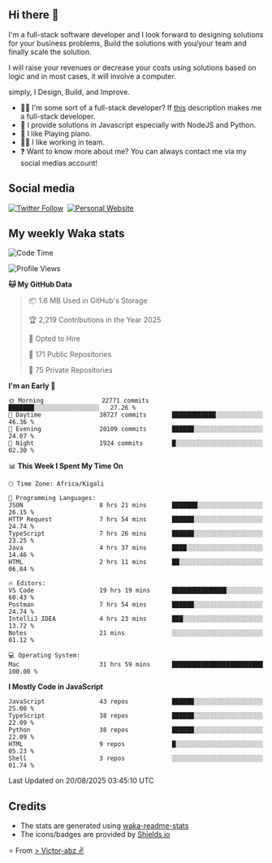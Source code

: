 ## Hi there 👋
I'm a full-stack software developer and I look forward to designing solutions for your business problems, Build the solutions with you/your team and finally scale the solution.

I will raise your revenues or decrease your costs using solutions based on logic and in most cases, it will involve a computer.

simply, I Design, Build, and Improve.

- 👨‍💻 I'm some sort of a full-stack developer? If [this](https://www.w3schools.com/whatis/whatis_fullstack.asp) description makes me a full-stack developer.
- 🌱 I provide solutions in Javascript especially with NodeJS and Python. 
- 🎹 I like Playing piano.
- 👯‍♀️ I like working in team.
- ❓ Want to know more about me? You can always contact me via my social medias account!

## Social media
[![Twitter Follow](https://img.shields.io/twitter/follow/vicky_abz?color=%231DA1F2&label=Twitter&style=for-the-badge&logo=twitter&logoColor=ffffff)](https://twitter.com/vicky_abz)
‎‎ [![Personal Website](https://img.shields.io/static/v1?label=visit&message=victor-abz.com&color=%235F021F&style=for-the-badge)](https://victor-abz.com/)

## My weekly Waka stats
<!--START_SECTION:waka-->
![Code Time](http://img.shields.io/badge/Code%20Time-1%2C989%20hrs%2042%20mins-blue)

![Profile Views](http://img.shields.io/badge/Profile%20Views-0-blue)

**🐱 My GitHub Data** 

> 📦 1.6 MB Used in GitHub's Storage 
 > 
> 🏆 2,219 Contributions in the Year 2025
 > 
> 💼 Opted to Hire
 > 
> 📜 171 Public Repositories 
 > 
> 🔑 75 Private Repositories 
 > 
**I'm an Early 🐤** 

```text
🌞 Morning                22771 commits       ███████░░░░░░░░░░░░░░░░░░   27.26 % 
🌆 Daytime                38727 commits       ████████████░░░░░░░░░░░░░   46.36 % 
🌃 Evening                20109 commits       ██████░░░░░░░░░░░░░░░░░░░   24.07 % 
🌙 Night                  1924 commits        █░░░░░░░░░░░░░░░░░░░░░░░░   02.30 % 
```


📊 **This Week I Spent My Time On** 

```text
🕑︎ Time Zone: Africa/Kigali

💬 Programming Languages: 
JSON                     8 hrs 21 mins       ███████░░░░░░░░░░░░░░░░░░   26.15 % 
HTTP Request             7 hrs 54 mins       ██████░░░░░░░░░░░░░░░░░░░   24.74 % 
TypeScript               7 hrs 26 mins       ██████░░░░░░░░░░░░░░░░░░░   23.25 % 
Java                     4 hrs 37 mins       ████░░░░░░░░░░░░░░░░░░░░░   14.46 % 
HTML                     2 hrs 11 mins       ██░░░░░░░░░░░░░░░░░░░░░░░   06.84 % 

🔥 Editors: 
VS Code                  19 hrs 19 mins      ███████████████░░░░░░░░░░   60.43 % 
Postman                  7 hrs 54 mins       ██████░░░░░░░░░░░░░░░░░░░   24.74 % 
IntelliJ IDEA            4 hrs 23 mins       ███░░░░░░░░░░░░░░░░░░░░░░   13.72 % 
Notes                    21 mins             ░░░░░░░░░░░░░░░░░░░░░░░░░   01.12 % 

💻 Operating System: 
Mac                      31 hrs 59 mins      █████████████████████████   100.00 % 
```

**I Mostly Code in JavaScript** 

```text
JavaScript               43 repos            ██████░░░░░░░░░░░░░░░░░░░   25.00 % 
TypeScript               38 repos            ██████░░░░░░░░░░░░░░░░░░░   22.09 % 
Python                   38 repos            ██████░░░░░░░░░░░░░░░░░░░   22.09 % 
HTML                     9 repos             █░░░░░░░░░░░░░░░░░░░░░░░░   05.23 % 
Shell                    3 repos             ░░░░░░░░░░░░░░░░░░░░░░░░░   01.74 % 
```




 Last Updated on 20/08/2025 03:45:10 UTC
<!--END_SECTION:waka-->

## Credits
- The stats are generated using [waka-readme-stats](https://github.com/anmol098/waka-readme-stats)
- The icons/badges are provided by [Shields.io](https://shields.io/)

⭐️ From [> Victor-abz ✌](https://victor-abz.com/)
